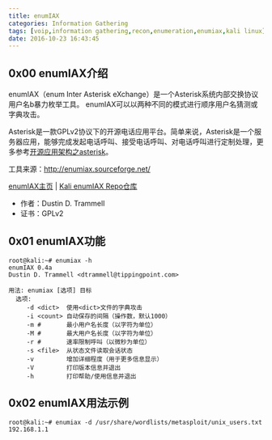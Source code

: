 ```yaml
---
title: enumIAX
categories: Information Gathering
tags: [voip,information gathering,recon,enumeration,enumiax,kali linux]
date: 2016-10-23 16:43:45
---
```

0x00 enumIAX介绍
-------------

enumIAX（enum Inter Asterisk eXchange）是一个Asterisk系统内部交换协议用户名b暴力枚举工具。 enumIAX可以以两种不同的模式进行顺序用户名猜测或字典攻击。

Asterisk是一款GPLv2协议下的开源电话应用平台。简单来说，Asterisk是一个服务器应用，能够完成发起电话呼叫、接受电话呼叫、对电话呼叫进行定制处理，更多参考[开源应用架构之asterisk][1]。

工具来源：http://enumiax.sourceforge.net/

[enumIAX主页][2] | [Kali enumIAX Repo仓库][3]

 - 作者：Dustin D. Trammell
 - 证书：GPLv2

0x01 enumIAX功能
---------------

```shell
root@kali:~# enumiax -h
enumIAX 0.4a
Dustin D. Trammell <dtrammell@tippingpoint.com>

用法: enumiax [选项] 目标
  选项:
     -d <dict>  使用<dict>文件的字典攻击
     -i <count> 自动保存的间隔（操作数，默认1000）
     -m #       最小用户名长度（以字符为单位）
     -M #       最大用户名长度（以字符为单位）
     -r #       速率限制呼叫（以微秒为单位）
     -s <file>  从状态文件读取会话状态
     -v         增加详细程度（用于更多信息显示）
     -V         打印版本信息并退出
     -h         打印帮助/使用信息并退出
```

0x02 enumIAX用法示例
-----------------

```shell
root@kali:~# enumiax -d /usr/share/wordlists/metasploit/unix_users.txt 192.168.1.1
```

  [1]: http://blog.chinaunix.net/uid-7947787-id-3194117.html
  [2]: http://enumiax.sourceforge.net/
  [3]: http://git.kali.org/gitweb/?p=packages/enumiax.git;a=summary